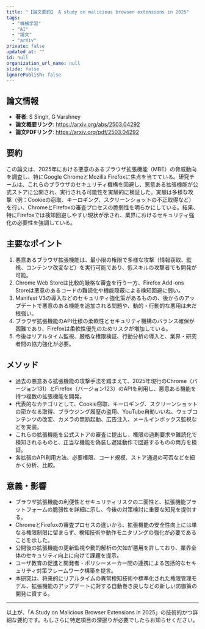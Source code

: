 ```yaml
---
title: "【論文要約】 A study on malicious browser extensions in 2025"
tags:
  - "機械学習"
  - "AI"
  - "論文"
  - "arXiv"
private: false
updated_at: ""
id: null
organization_url_name: null
slide: false
ignorePublish: false
---
```


## 論文情報

- **著者**: S Singh, G Varshney
- **論文概要リンク**: https://arxiv.org/abs/2503.04292
- **論文PDFリンク**: https://arxiv.org/pdf/2503.04292

## 要約

この論文は、2025年における悪意のあるブラウザ拡張機能（MBE）の脅威動向を調査し、特にGoogle ChromeとMozilla Firefoxに焦点を当てている。研究チームは、これらのブラウザのセキュリティ機構を回避し、悪意ある拡張機能が公式ストアに公開され、実行される可能性を実験的に検証した。実験は多様な攻撃（例：Cookieの窃取、キーロギング、スクリーンショットの不正取得など）を行い、ChromeとFirefoxの審査プロセスの脆弱性を明らかにしている。結果、特にFirefoxでは検知回避しやすい現状が示され、業界におけるセキュリティ強化の必要性を強調している。

## 主要なポイント

1. 悪意あるブラウザ拡張機能は、最小限の権限で多様な攻撃（情報窃取、監視、コンテンツ改変など）を実行可能であり、低スキルの攻撃者でも開発が可能。
2. Chrome Web Storeは比較的厳格な審査を行う一方、Firefox Add-ons Storeは悪意のあるコードの難読化や機能隠蔽による検知回避に弱い。
3. Manifest V3の導入などのセキュリティ強化策があるものの、後からのアップデートで悪意のある機能を追加される問題や、動的・行動的な悪用は未だ根強い。
4. ブラウザ拡張機能のAPI仕様の柔軟性とセキュリティ機構のバランス確保が困難であり、Firefoxは柔軟性優先のためリスクが増加している。
5. 今後はリアルタイム監視、厳格な権限検証、行動分析の導入と、業界・研究者間の協力強化が必要。


## メソッド

- 過去の悪意ある拡張機能の攻撃手法を踏まえて、2025年現行のChrome（バージョン131）とFirefox（バージョン123）のAPIを利用し、悪意ある機能を持つ複数の拡張機能を開発。
- 代表的なカテゴリとして、Cookie窃取、キーロギング、スクリーンショットの密かなる取得、ブラウジング履歴の盗用、YouTube自動いいね、ウェブコンテンツの改変、カメラの無断起動、広告注入、メールインボックス監視などを実装。
- これらの拡張機能を公式ストアの審査に提出し、権限の過剰要求や難読化で検知されるものと、正当な機能を偽装し遅延動作で回避するものの両方を検証。
- 各拡張のAPI利用方法、必要権限、コード規模、ストア通過の可否などを細かく分析、比較。

## 意義・影響

- ブラウザ拡張機能の利便性とセキュリティリスクの二面性と、拡張機能プラットフォームの脆弱性を詳細に示し、今後の対策検討に重要な知見を提供する。
- ChromeとFirefoxの審査プロセスの違いから、拡張機能の安全性向上には単なる権限制限に留まらず、検知技術や動作モニタリングの強化が必要であることを示した。
- 公開後の拡張機能の更新監視や動的解析の欠如が悪用を許しており、業界全体のセキュリティ向上に向けて課題を提示。
- ユーザ教育の促進と開発者・ポリシーメーカー間の連携による包括的なセキュリティ対策フレームワーク構築を提言。
- 本研究は、将来的にリアルタイムの異常検知技術や標準化された権限管理モデル、拡張機能のアップデートに対する自動巻き戻しなどの新しい防御策の開発に資する。

---

以上が、「A Study on Malicious Browser Extensions in 2025」の技術的かつ詳細な要約です。もしさらに特定項目の深掘りが必要でしたらお知らせください。

